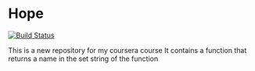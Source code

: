 # Hope

[![Build Status](https://travis-ci.com/sheila-NAA/Hope.svg?branch=master)](https://travis-ci.com/sheila-NAA/Hope)

This is a new repository for my coursera course
It contains a function that returns a name in the set string of the function
